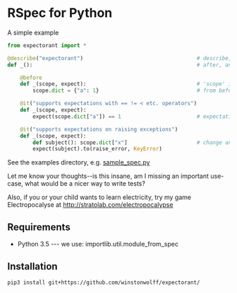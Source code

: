 RSpec for Python
================

A simple example

```python
from expectorant import *

@describe("expectorant")                                    # describe, context, before,
def _():                                                    # after, and it, just like RSpec

    @before
    def _(scope, expect):                                   # 'scope' is for holding values
        scope.dict = {"a": 1}                               # from before to it clauses.

    @it("supports expectations with == != < etc. operators")
    def _(scope, expect):
        expect(scope.dict["a"]) == 1                        # expectations are similar to RSpec

    @it("supports expectations on raising exceptions")
    def _(scope, expect):
        def subject(): scope.dict["x"]                      # change and raise_error matchers take functions
        expect(subject).to(raise_error, KeyError)
```
See the examples directory, e.g. [sample_spec.py](examples/sample_spec.py)


Let me know your thoughts--is this insane, am I missing an important use-case, what would be a nicer way to write tests?

Also, if you or your child wants to learn electricity, try my game Electropocalyse at http://stratolab.com/electropocalypse

Requirements
------------
* Python 3.5 --- we use: importlib.util.module_from_spec

Installation
------------

```
pip3 install git+https://github.com/winstonwolff/expectorant/
```

